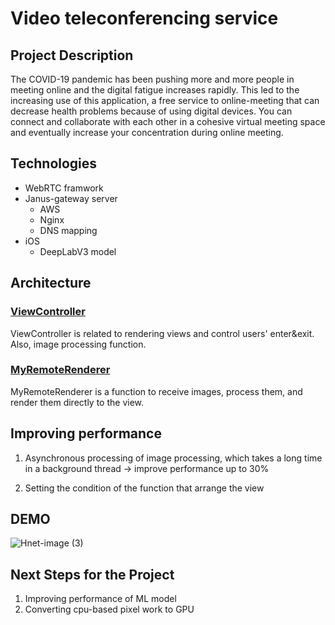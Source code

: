 # Video teleconferencing service

## Project Description
The COVID-19 pandemic has been pushing more and more people in meeting online and the digital fatigue increases rapidly. This led to the increasing use of this application, a free service to online-meeting that can decrease health problems because of using digital devices. You can connect and collaborate with each other in a cohesive virtual meeting space and eventually increase your concentration during online meeting. 

## Technologies
- WebRTC framwork
- Janus-gateway server
  - AWS
  - Nginx
  - DNS mapping
- iOS
  - DeepLabV3 model

## Architecture

### [ViewController](https://github.com/jiin9802/webRTC/blob/master/janus-gateway-ios%20/janus-gateway-ios/Janus/ViewController.m)
ViewController is related to rendering views and control users' enter&exit.
Also, image processing function.

### [MyRemoteRenderer](https://github.com/jiin9802/webRTC/blob/master/janus-gateway-ios%20/janus-gateway-ios/Janus/MyRemoteRenderer.m)
MyRemoteRenderer is a function to receive images, process them, and render them directly to the view. 

## Improving performance
1. Asynchronous processing of image processing, which takes a long time in a background thread
  -> improve performance up to 30%
  
2. Setting the condition of the function that arrange the view
 
## DEMO
![Hnet-image (3)](https://user-images.githubusercontent.com/51341750/139804342-bc7510ea-aa4b-47d4-94bc-c189e2af6e34.gif)

## Next Steps for the Project
1. Improving performance of ML model
2. Converting cpu-based pixel work to GPU

